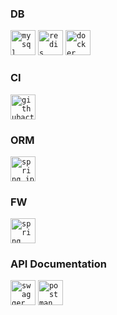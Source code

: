 ### DB 
<code><img title="Mysql" alt="mysql" width="40px"
           src="https://cdn.jsdelivr.net/gh/devicons/devicon/icons/mysql/mysql-original-wordmark.svg" /></code>
<code><img title="Redis" alt="redis" width="40px"
            src="https://cdn.jsdelivr.net/gh/devicons/devicon@latest/icons/redis/redis-original-wordmark.svg" /></code>
<code><img title="Docker" alt="docker" width="40px"
            src="https://cdn.jsdelivr.net/gh/devicons/devicon@latest/icons/docker/docker-original.svg"/></code>

### CI
<code><img title="GithubActions" alt="githubactions" width="40px"
            src="https://cdn.jsdelivr.net/gh/devicons/devicon@latest/icons/githubactions/githubactions-original.svg" /></code>

### ORM 
<code><img title="Spring JPA" alt="spring_jpa" width="40px" 
           src="https://cdn.jsdelivr.net/gh/devicons/devicon/icons/spring/spring-original.svg" /></code>
### FW
<code><img title="Spring" alt="spring" width="40px" 
           src="https://cdn.jsdelivr.net/gh/devicons/devicon/icons/spring/spring-original.svg" /></code>
### API Documentation
<code><img title="Swagger" alt="swagger" width="40px" 
           src="https://cdn.jsdelivr.net/gh/devicons/devicon@latest/icons/swagger/swagger-original.svg" /></code>
<code><img title="Postman" alt="postman" width="40px" 
            src="https://cdn.jsdelivr.net/gh/devicons/devicon@latest/icons/postman/postman-original.svg" /></code>
          
